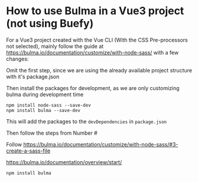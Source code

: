 # How to use Bulma in a Vue3 project (not using Buefy)

For a Vue3 project created with the Vue CLI (With the CSS Pre-processors not selected), mainly follow the guide at https://bulma.io/documentation/customize/with-node-sass/ with a few changes:

Omit the first step, since we are using the already available project structure with it's package.json

Then install the packages for development, as we are only customizing bulma during development time

    npm install node-sass --save-dev
    npm install bulma --save-dev    
    
This will add the packages to the `devDependencies` in `package.json`

Then follow the steps from Number #

Follow https://bulma.io/documentation/customize/with-node-sass/#3-create-a-sass-file



    
    
    
    

https://bulma.io/documentation/overview/start/

    npm install bulma
    
